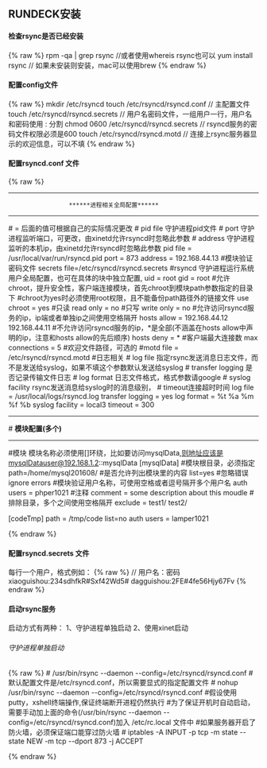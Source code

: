 ## RUNDECK安装 ##
#### 检查rsync是否已经安装 ####
  {% raw %}
  rpm -qa | grep rsync  //或者使用whereis rsync也可以
  yum install rsync     // 如果未安装则安装，mac可以使用brew
  {% endraw %}
  
#### 配置config文件 ####

  {% raw %}
  mkdir /etc/rsyncd
  touch /etc/rsyncd/rsyncd.conf         // 主配置文件
  touch /etc/rsyncd/rsyncd.secrets      // 用户名密码文件，一组用户一行，用户名和密码使用 : 分割
  chmod 0600 /etc/rsyncd/rsyncd.secrets  // rsyncd服务的密码文件权限必须是600
  touch /etc/rsyncd/rsyncd.motd          // 连接上rsync服务器显示的欢迎信息，可以不填
  {% endraw %}
  
#### 配置rsyncd.conf 文件 ####
  {% raw %}
  ************************************************************************************
                     ******进程相关全局配置******
  ************************************************************************************
\# = 后面的值可根据自己的实际情况更改
\#    pid file 守护进程pid文件
\#    port 守护进程监听端口，可更改，由xinetd允许rsyncd时忽略此参数
\#    address 守护进程监听的本机ip，由xinetd允许rsyncd时忽略此参数
pid file = /usr/local/var/run/rsyncd.pid
port = 873
address = 192.168.44.13
\#模块验证密码文件
secrets file=/etc/rsyncd/rsyncd.secrets
\#rsyncd 守护进程运行系统用户全局配置，也可在具体的块中独立配置,
uid = root
gid = root
\#允许 chroot，提升安全性，客户端连接模块，首先chroot到模块path参数指定的目录下
\#chroot为yes时必须使用root权限，且不能备份path路径外的链接文件
use chroot = yes
\#只读
read only = no
\#只写
write only = no
\#允许访问rsyncd服务的ip，ip端或者单独ip之间使用空格隔开
hosts allow = 192.168.44.12 192.168.44.11
\#不允许访问rsyncd服务的ip，*是全部(不涵盖在hosts allow中声明的ip，注意和hosts allow的先后顺序)
hosts deny = *
\#客户端最大连接数
max connections = 5
\#欢迎文件路径，可选的
\#motd file = /etc/rsyncd/rsyncd.motd
\#日志相关
\#    log file 指定rsync发送消息日志文件，而不是发送给syslog，如果不填这个参数默认发送给syslog
\#    transfer logging 是否记录传输文件日志
\#    log format 日志文件格式，格式参数请google
\#    syslog facility rsync发送消息给syslog时的消息级别，
\#    timeout连接超时时间
log file = /usr/local/logs/rsyncd.log
transfer logging = yes
log format = %t %a %m %f %b
syslog facility = local3
timeout = 300

******************************************************************************************************
\#                      ******模块配置(多个)******
******************************************************************************************************
\#模块 模块名称必须使用[]环绕，比如要访问mysqlData,则地址应该是mysqlDatauser@192.168.1.2::mysqlData
[mysqlData]
\#模块根目录，必须指定
path=/home/mysql201608/
\#是否允许列出模块里的内容
list=yes
\#忽略错误
ignore errors
\#模块验证用户名称，可使用空格或者逗号隔开多个用户名
auth users = phper1021
\#注释
comment = some description about this moudle
\#排除目录，多个之间使用空格隔开
exclude = test1/ test2/

[codeTmp]
path = /tmp/code
list=no
auth users = lamper1021

  {% endraw %}
  
#### 配置rsyncd.secrets 文件 ####
每行一个用户，格式例如：
  {% raw %}
  // 用户名：密码
  xiaoguishou:234sdhfkR#Sxf42Wd5#
  dagguishou:2FE#4fe56Hjy67Fv
  {% endraw %}
  
#### 启动rsync服务 ####

启动方式有两种：
1、守护进程单独启动
2、使用xinet启动

###### 守护进程单独启动 ######
  {% raw %}
\# /usr/bin/rsync --daemon --config=/etc/rsyncd/rsyncd.conf       \#默认配置文件是/etc/rsyncd.conf，所以需要显式的指定配置文件
\# nohup /usr/bin/rsync --daemon --config=/etc/rsyncd/rsyncd.conf    \#假设使用putty，xshell终端操作,保证终端断开进程仍然执行
\#为了保证开机时自动启动，需要手动加上面的命令(/usr/bin/rsync --daemon --config=/etc/rsyncd/rsyncd.conf)加入 /etc/rc.local 文件中
\#如果服务器开启了防火墙，必须保证端口能穿过防火墙
\# iptables -A INPUT -p tcp -m state --state NEW  -m tcp --dport 873 -j ACCEPT

{% endraw %}
